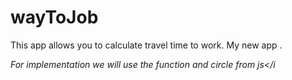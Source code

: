 # wayToJob

This app allows you to calculate travel time to work. 
My new app .

<i>For implementation we will use the function and circle from js</i
